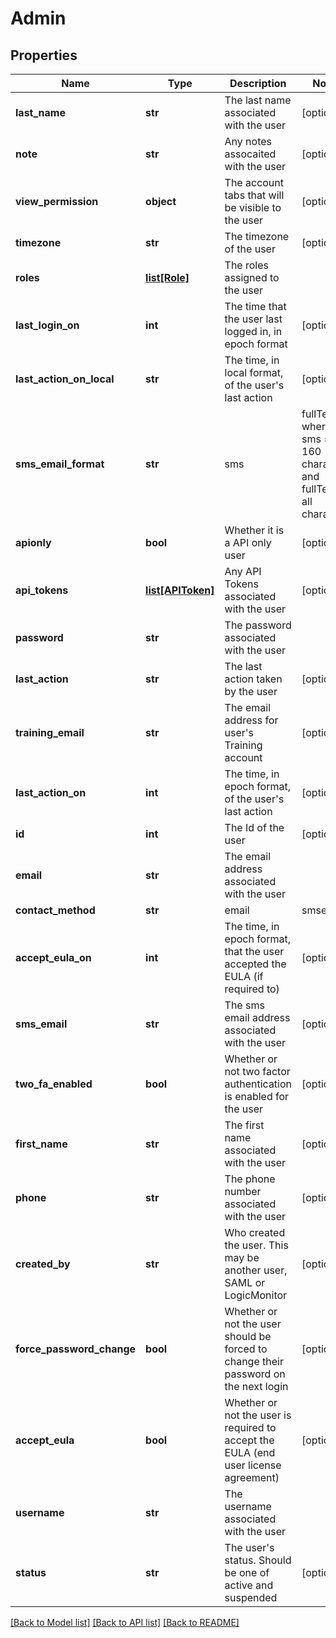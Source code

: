 # Admin

## Properties
Name | Type | Description | Notes
------------ | ------------- | ------------- | -------------
**last_name** | **str** | The last name associated with the user | [optional] 
**note** | **str** | Any notes assocaited with the user | [optional] 
**view_permission** | **object** | The account tabs that will be visible to the user | [optional] 
**timezone** | **str** | The timezone of the user | [optional] 
**roles** | [**list[Role]**](Role.md) | The roles assigned to the user | 
**last_login_on** | **int** | The time that the user last logged in, in epoch format | [optional] 
**last_action_on_local** | **str** | The time, in local format, of the user&#39;s last action | [optional] 
**sms_email_format** | **str** | sms | fullText, where sms &#x3D; 160 characters and fullText&#x3D; all characters | [optional] 
**apionly** | **bool** | Whether it is a API only user | [optional] 
**api_tokens** | [**list[APIToken]**](APIToken.md) | Any API Tokens associated with the user | [optional] 
**password** | **str** | The password associated with the user | 
**last_action** | **str** | The last action taken by the user | [optional] 
**training_email** | **str** | The email address for user&#39;s Training account | [optional] 
**last_action_on** | **int** | The time, in epoch format, of the user&#39;s last action | [optional] 
**id** | **int** | The Id of the user | [optional] 
**email** | **str** | The email address associated with the user | 
**contact_method** | **str** | email | smsemail | [optional] 
**accept_eula_on** | **int** | The time, in epoch format, that the user accepted the EULA (if required to) | [optional] 
**sms_email** | **str** | The sms email address associated with the user | [optional] 
**two_fa_enabled** | **bool** | Whether or not two factor authentication is enabled for the user | [optional] 
**first_name** | **str** | The first name associated with the user | [optional] 
**phone** | **str** | The phone number associated with the user | [optional] 
**created_by** | **str** | Who created the user. This may be another user, SAML or LogicMonitor | [optional] 
**force_password_change** | **bool** | Whether or not the user should be forced to change their password on the next login | [optional] 
**accept_eula** | **bool** | Whether or not the user is required to accept the EULA (end user license agreement) | [optional] 
**username** | **str** | The username associated with the user | 
**status** | **str** | The user&#39;s status. Should be one of active and suspended | [optional] 

[[Back to Model list]](../README.md#documentation-for-models) [[Back to API list]](../README.md#documentation-for-api-endpoints) [[Back to README]](../README.md)


